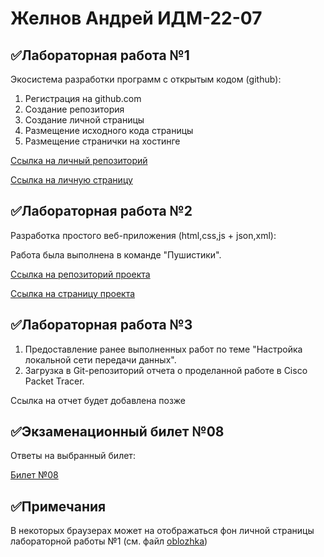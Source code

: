 # Желнов Андрей ИДМ-22-07
## ✅Лабораторная работа №1
Экосистема разработки программ с открытым кодом (github):
1. Регистрация на github.com
2. Создание репозитория
3. Создание личной страницы 
4. Размещение исходного кода страницы 
5. Размещение странички на хостинге 

[Ссылка на личный репозиторий](https://github.com/zhelnovandrew/Laboratory_work-Zhelnov)

[Ссылка на личную страницу](https://zhelnovandrew.github.io/Laboratory_work-Zhelnov/)
## ✅Лабораторная работа №2
Разработка простого веб-приложения (html,css,js + json,xml):

Работа была выполнена в команде "Пушистики".

[Ссылка на репозиторий проекта](https://github.com/zhelnovandrew/IT_Project)

[Ссылка на страницу проекта](http://pyshok.tilda.ws/)
## ✅Лабораторная работа №3
1. Предоставление ранее выполненных работ по теме "Настройка локальной сети передачи данных".
2. Загрузка в Git-репозиторий отчета о проделанной работе в Cisco Packet Tracer.

Ссылка на отчет будет добавлена позже
## ✅Экзаменационный билет №08
Ответы на выбранный билет:

[Билет №08](https://github.com/stankin/inet-2022/wiki/exam08#%D0%B1%D0%B8%D0%BB%D0%B5%D1%82-8)

## ✅Примечания
В некоторых браузерах может на отображаться фон личной страницы лабораторной работы №1 (см. файл [oblozhka](https://github.com/zhelnovandrew/Laboratory_work-Zhelnov/blob/main/oblozhka.png))



